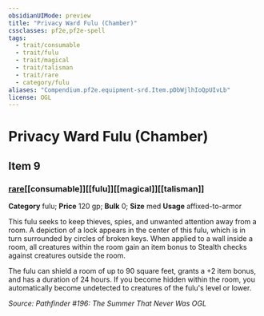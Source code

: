 ```yaml
---
obsidianUIMode: preview
title: "Privacy Ward Fulu (Chamber)"
cssclasses: pf2e,pf2e-spell
tags:
  - trait/consumable
  - trait/fulu
  - trait/magical
  - trait/talisman
  - trait/rare
  - category/fulu
aliases: "Compendium.pf2e.equipment-srd.Item.pDbWjlhIoQpUIvLb"
license: OGL
---
```

# Privacy Ward Fulu (Chamber)
## Item 9
### [rare](rare "Rare Rarity Trait")[[consumable]][[fulu]][[magical]][[talisman]]

**Category** fulu; 
**Price** 120 gp; 
**Bulk** 0; **Size** med
**Usage** affixed-to-armor

This fulu seeks to keep thieves, spies, and unwanted attention away from a room. A depiction of a lock appears in the center of this fulu, which is in turn surrounded by circles of broken keys. When applied to a wall inside a room, all creatures within the room gain an item bonus to Stealth checks against creatures outside the room.

The fulu can shield a room of up to 90 square feet, grants a +2 item bonus, and has a duration of 24 hours. If you become hidden within the room, you automatically become undetected to creatures of the fulu's level or lower.

*Source: Pathfinder #196: The Summer That Never Was*
*OGL*